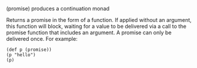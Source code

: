 
(promise) produces a continuation monad

Returns a promise in the form of a function.  If applied without an
argument, this function will block, waiting for a value to be delivered
via a call to the promise function that includes an argument.  A
promise can only be delivered once.  For example:

    (def p (promise))
    (p "hello")
    (p)

